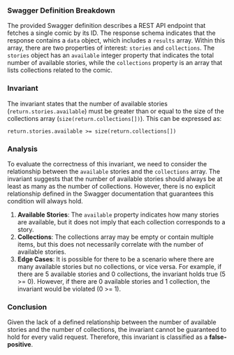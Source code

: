### Swagger Definition Breakdown
The provided Swagger definition describes a REST API endpoint that fetches a single comic by its ID. The response schema indicates that the response contains a `data` object, which includes a `results` array. Within this array, there are two properties of interest: `stories` and `collections`. The `stories` object has an `available` integer property that indicates the total number of available stories, while the `collections` property is an array that lists collections related to the comic.

### Invariant
The invariant states that the number of available stories (`return.stories.available`) must be greater than or equal to the size of the collections array (`size(return.collections[])`). This can be expressed as:

`return.stories.available >= size(return.collections[])`

### Analysis
To evaluate the correctness of this invariant, we need to consider the relationship between the `available` stories and the `collections` array. The invariant suggests that the number of available stories should always be at least as many as the number of collections. However, there is no explicit relationship defined in the Swagger documentation that guarantees this condition will always hold. 

1. **Available Stories**: The `available` property indicates how many stories are available, but it does not imply that each collection corresponds to a story. 
2. **Collections**: The collections array may be empty or contain multiple items, but this does not necessarily correlate with the number of available stories. 
3. **Edge Cases**: It is possible for there to be a scenario where there are many available stories but no collections, or vice versa. For example, if there are 5 available stories and 0 collections, the invariant holds true (5 >= 0). However, if there are 0 available stories and 1 collection, the invariant would be violated (0 >= 1).

### Conclusion
Given the lack of a defined relationship between the number of available stories and the number of collections, the invariant cannot be guaranteed to hold for every valid request. Therefore, this invariant is classified as a **false-positive**.

